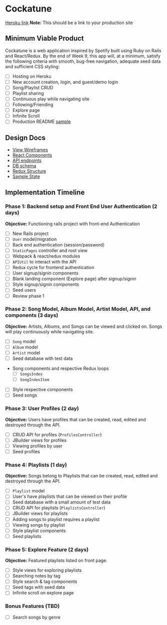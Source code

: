 # Cockatune

[Heroku link][heroku] **Note:** This should be a link to your production site

[heroku]: http://www.herokuapp.com

## Minimum Viable Product

Cockatune is a web application inspired by Spotify built using Ruby on Rails and React/Redux.  By the end of Week 9, this app will, at a minimum, satisfy the following criteria with smooth, bug-free navigation, adequate seed data and sufficient CSS styling:

- [ ] Hosting on Heroku
- [ ] New account creation, login, and guest/demo login
- [ ] Song/Playlist CRUD
- [ ] Playlist sharing
- [ ] Continuous play while navigating site
- [ ] Following/Friending
- [ ] Explore page
- [ ] Infinite Scroll
- [ ] Production README [sample](docs/production_readme.md)

## Design Docs
* [View Wireframes][wireframes]
* [React Components][components]
* [API endpoints][api-endpoints]
* [DB schema][schema]
* [Redux Structure][redux-structure]
* [Sample State][sample-state]

[wireframes]: wireframes
[components]: component-heirarchy.md
[redux-structure]: redux-structure.md
[sample-state]: sample-state.md
[api-endpoints]: api-endpoints.md
[schema]: schema.md

## Implementation Timeline

### Phase 1: Backend setup and Front End User Authentication (2 days)

**Objective:** Functioning rails project with front-end Authentication

- [ ] New Rails project
- [ ] `User` model/migration
- [ ] Back end authentication (session/password)
- [ ] `StaticPages` controller and root view
- [ ] Webpack & react/redux modules
- [ ] `APIUtil` to interact with the API
- [ ] Redux cycle for frontend authentication
- [ ] User signup/signin components
- [ ] Blank landing component (Explore page) after signup/signin
- [ ] Style signup/signin components
- [ ] Seed users
- [ ] Review phase 1

### Phase 2: Song Model, Album Model, Artist Model, API, and components (3 days)

**Objective:** Artists, Albums, and Songs can be viewed and clicked on. Songs will play continuously while navigating site.

- [ ] `Song` model
- [ ] `Album` model
- [ ] `Artist` model
- [ ] Seed database with test data
- Song components and respective Redux loops
  - [ ] `SongsIndex`
  - [ ] `SongIndexItem`
- [ ] Style respective components
- [ ] Seed songs

### Phase 3: User Profiles (2 day)

**Objective:** Users have profiles that can be created, read, edited and destroyed through the API.

- [ ] CRUD API for profiles (`ProfilesController`)
- [ ] JBuilder views for profiles
- [ ] Viewing profiles by user
- [ ] Seed profiles

### Phase 4: Playlists (1 day)

**Objective:** Songs belong to Playlists that can be created, read, edited and destroyed through the API.

- [ ] `Playlist` model
- [ ] User's have playlists that can be viewed on their profile
- [ ] Seed database with a small amount of test data
- [ ] CRUD API for playlists (`PlaylistsController`)
- [ ] JBuilder views for playlists
- [ ] Adding songs to playlist requires a playlist
- [ ] Viewing songs by playlist
- [ ] Style playlist components
- [ ] Seed playlists

### Phase 5: Explore Feature (2 days)

**Objective:** Featured playlists listed on front page.

- [ ] Style views for exploring playlists
- [ ] Searching notes by tag
- [ ] Style search & tag components
- [ ] Seed tags with seed data
- [ ] Infinite scroll on explore page

### Bonus Features (TBD)
- [ ] Search songs by genre
